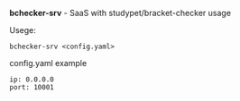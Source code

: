 **bchecker-srv** - SaaS with studypet/bracket-checker usage

Usege: 
```
bchecker-srv <config.yaml>
```
config.yaml example
```
ip: 0.0.0.0
port: 10001
```


